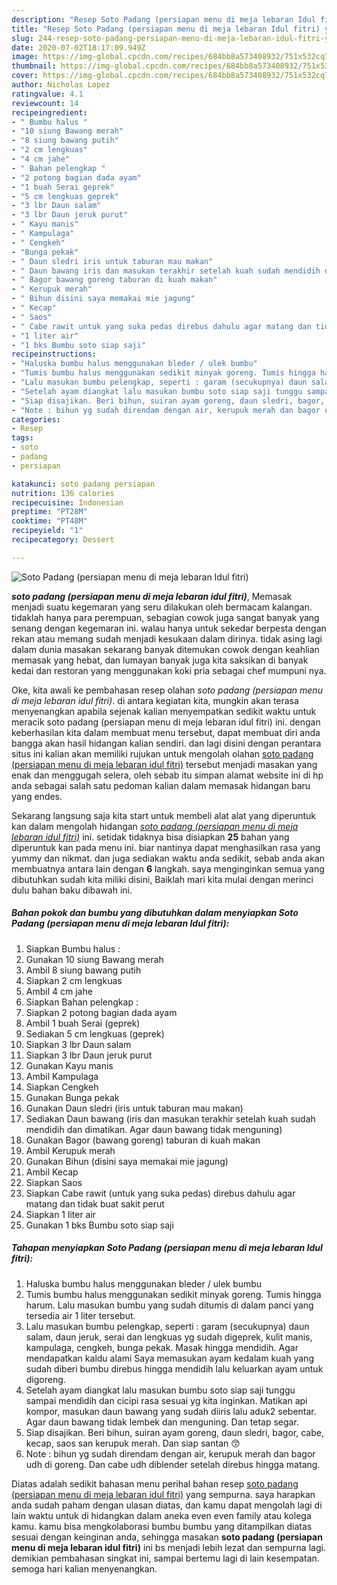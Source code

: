 ```yaml
---
description: "Resep Soto Padang (persiapan menu di meja lebaran Idul fitri) yang nikmat"
title: "Resep Soto Padang (persiapan menu di meja lebaran Idul fitri) yang nikmat"
slug: 244-resep-soto-padang-persiapan-menu-di-meja-lebaran-idul-fitri-yang-nikmat
date: 2020-07-02T18:17:09.949Z
image: https://img-global.cpcdn.com/recipes/684bb8a573408932/751x532cq70/soto-padang-persiapan-menu-di-meja-lebaran-idul-fitri-foto-resep-utama.jpg
thumbnail: https://img-global.cpcdn.com/recipes/684bb8a573408932/751x532cq70/soto-padang-persiapan-menu-di-meja-lebaran-idul-fitri-foto-resep-utama.jpg
cover: https://img-global.cpcdn.com/recipes/684bb8a573408932/751x532cq70/soto-padang-persiapan-menu-di-meja-lebaran-idul-fitri-foto-resep-utama.jpg
author: Nicholas Lopez
ratingvalue: 4.1
reviewcount: 14
recipeingredient:
- " Bumbu halus "
- "10 siung Bawang merah"
- "8 siung bawang putih"
- "2 cm lengkuas"
- "4 cm jahe"
- " Bahan pelengkap "
- "2 potong bagian dada ayam"
- "1 buah Serai geprek"
- "5 cm lengkuas geprek"
- "3 lbr Daun salam"
- "3 lbr Daun jeruk purut"
- " Kayu manis"
- " Kampulaga"
- " Cengkeh"
- "Bunga pekak"
- " Daun sledri iris untuk taburan mau makan"
- " Daun bawang iris dan masukan terakhir setelah kuah sudah mendidih dan dimatikan Agar daun bawang tidak menguning"
- " Bagor bawang goreng taburan di kuah makan"
- " Kerupuk merah"
- " Bihun disini saya memakai mie jagung"
- " Kecap"
- " Saos"
- " Cabe rawit untuk yang suka pedas direbus dahulu agar matang dan tidak buat sakit perut"
- "1 liter air"
- "1 bks Bumbu soto siap saji"
recipeinstructions:
- "Haluska bumbu halus menggunakan bleder / ulek bumbu"
- "Tumis bumbu halus menggunakan sedikit minyak goreng. Tumis hingga harum. Lalu masukan bumbu yang sudah ditumis di dalam panci yang tersedia air 1 liter tersebut."
- "Lalu masukan bumbu pelengkap, seperti : garam (secukupnya) daun salam, daun jeruk, serai dan lengkuas yg sudah digeprek, kulit manis, kampulaga, cengkeh, bunga pekak. Masak hingga mendidih. Agar mendapatkan kaldu alami Saya memasukan ayam kedalam kuah yang sudah diberi bumbu direbus hingga mendidih lalu keluarkan ayam untuk digoreng."
- "Setelah ayam diangkat lalu masukan bumbu soto siap saji tunggu sampai mendidih dan cicipi rasa sesuai yg kita inginkan. Matikan api kompor, masukan daun bawang yang sudah diiris lalu aduk2 sebentar. Agar daun bawang tidak lembek dan menguning. Dan tetap segar."
- "Siap disajikan. Beri bihun, suiran ayam goreng, daun sledri, bagor, cabe, kecap, saos san kerupuk merah. Dan siap santan 😙"
- "Note : bihun yg sudah direndam dengan air, kerupuk merah dan bagor udh di goreng. Dan cabe udh diblender setelah direbus hingga matang."
categories:
- Resep
tags:
- soto
- padang
- persiapan

katakunci: soto padang persiapan 
nutrition: 136 calories
recipecuisine: Indonesian
preptime: "PT28M"
cooktime: "PT48M"
recipeyield: "1"
recipecategory: Dessert

---
```



![Soto Padang (persiapan menu di meja lebaran Idul fitri)](https://img-global.cpcdn.com/recipes/684bb8a573408932/751x532cq70/soto-padang-persiapan-menu-di-meja-lebaran-idul-fitri-foto-resep-utama.jpg)

<b><i>soto padang (persiapan menu di meja lebaran idul fitri)</i></b>, Memasak menjadi suatu kegemaran yang seru dilakukan oleh bermacam kalangan. tidaklah hanya para perempuan, sebagian cowok juga sangat banyak yang senang dengan kegemaran ini. walau hanya untuk sekedar berpesta dengan rekan atau memang sudah menjadi kesukaan dalam dirinya. tidak asing lagi dalam dunia masakan sekarang banyak ditemukan cowok dengan keahlian memasak yang hebat, dan lumayan banyak juga kita saksikan di banyak kedai dan restoran yang menggunakan koki pria sebagai chef mumpuni nya.

Oke, kita awali ke pembahasan resep olahan <i>soto padang (persiapan menu di meja lebaran idul fitri)</i>. di antara kegiatan kita, mungkin akan terasa menyenangkan apabila sejenak kalian menyempatkan sedikit waktu untuk meracik soto padang (persiapan menu di meja lebaran idul fitri) ini. dengan keberhasilan kita dalam membuat menu tersebut, dapat membuat diri anda bangga akan hasil hidangan kalian sendiri. dan lagi disini dengan perantara situs ini kalian akan memiliki rujukan untuk mengolah olahan <u>soto padang (persiapan menu di meja lebaran idul fitri)</u> tersebut menjadi masakan yang enak dan menggugah selera, oleh sebab itu simpan alamat website ini di hp anda sebagai salah satu pedoman kalian dalam memasak hidangan baru yang endes.




Sekarang langsung saja kita start untuk membeli alat alat yang diperuntuk kan dalam mengolah hidangan <u><i>soto padang (persiapan menu di meja lebaran idul fitri)</i></u> ini. setidak tidaknya bisa disiapkan <b>25</b> bahan yang diperuntuk kan pada menu ini. biar nantinya dapat menghasilkan rasa yang yummy dan nikmat. dan juga sediakan waktu anda sedikit, sebab anda akan membuatnya antara lain dengan <b>6</b> langkah. saya menginginkan semua yang dibutuhkan sudah kita miliki disini, Baiklah mari kita mulai dengan merinci dulu bahan baku dibawah ini.

<!--inarticleads1-->

##### Bahan pokok dan bumbu yang dibutuhkan dalam menyiapkan Soto Padang (persiapan menu di meja lebaran Idul fitri):

1. Siapkan  Bumbu halus :
1. Gunakan 10 siung Bawang merah
1. Ambil 8 siung bawang putih
1. Siapkan 2 cm lengkuas
1. Ambil 4 cm jahe
1. Siapkan  Bahan pelengkap :
1. Siapkan 2 potong bagian dada ayam
1. Ambil 1 buah Serai (geprek)
1. Sediakan 5 cm lengkuas (geprek)
1. Siapkan 3 lbr Daun salam
1. Siapkan 3 lbr Daun jeruk purut
1. Gunakan  Kayu manis
1. Ambil  Kampulaga
1. Siapkan  Cengkeh
1. Gunakan Bunga pekak
1. Gunakan  Daun sledri (iris untuk taburan mau makan)
1. Sediakan  Daun bawang (iris dan masukan terakhir setelah kuah sudah mendidih dan dimatikan. Agar daun bawang tidak menguning)
1. Gunakan  Bagor (bawang goreng) taburan di kuah makan
1. Ambil  Kerupuk merah
1. Gunakan  Bihun (disini saya memakai mie jagung)
1. Ambil  Kecap
1. Siapkan  Saos
1. Siapkan  Cabe rawit (untuk yang suka pedas) direbus dahulu agar matang dan tidak buat sakit perut
1. Siapkan 1 liter air
1. Gunakan 1 bks Bumbu soto siap saji




<!--inarticleads2-->

##### Tahapan menyiapkan Soto Padang (persiapan menu di meja lebaran Idul fitri):

1. Haluska bumbu halus menggunakan bleder / ulek bumbu
1. Tumis bumbu halus menggunakan sedikit minyak goreng. Tumis hingga harum. Lalu masukan bumbu yang sudah ditumis di dalam panci yang tersedia air 1 liter tersebut.
1. Lalu masukan bumbu pelengkap, seperti : garam (secukupnya) daun salam, daun jeruk, serai dan lengkuas yg sudah digeprek, kulit manis, kampulaga, cengkeh, bunga pekak. Masak hingga mendidih. Agar mendapatkan kaldu alami Saya memasukan ayam kedalam kuah yang sudah diberi bumbu direbus hingga mendidih lalu keluarkan ayam untuk digoreng.
1. Setelah ayam diangkat lalu masukan bumbu soto siap saji tunggu sampai mendidih dan cicipi rasa sesuai yg kita inginkan. Matikan api kompor, masukan daun bawang yang sudah diiris lalu aduk2 sebentar. Agar daun bawang tidak lembek dan menguning. Dan tetap segar.
1. Siap disajikan. Beri bihun, suiran ayam goreng, daun sledri, bagor, cabe, kecap, saos san kerupuk merah. Dan siap santan 😙
1. Note : bihun yg sudah direndam dengan air, kerupuk merah dan bagor udh di goreng. Dan cabe udh diblender setelah direbus hingga matang.




Diatas adalah sedikit bahasan menu perihal bahan resep <u>soto padang (persiapan menu di meja lebaran idul fitri)</u> yang sempurna. saya harapkan anda sudah paham dengan ulasan diatas, dan kamu dapat mengolah lagi di lain waktu untuk di hidangkan dalam aneka even even family atau kolega kamu. kamu bisa mengkolaborasi bumbu bumbu yang ditampilkan diatas sesuai dengan keinginan anda, sehingga masakan <b>soto padang (persiapan menu di meja lebaran idul fitri)</b> ini bs menjadi lebih lezat dan sempurna lagi. demikian pembahasan singkat ini, sampai bertemu lagi di lain kesempatan. semoga hari kalian menyenangkan.
